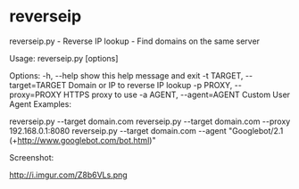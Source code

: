 reverseip
=========

reverseip.py - Reverse IP lookup - Find domains on the same server

Usage: reverseip.py [options]

Options:
  -h, --help            show this help message and exit
  -t TARGET, --target=TARGET
                        Domain or IP to reverse IP lookup
  -p PROXY, --proxy=PROXY
                        HTTPS proxy to use
  -a AGENT, --agent=AGENT
                        Custom User Agent
Examples:

reverseip.py --target domain.com
reverseip.py --target domain.com --proxy 192.168.0.1:8080
reverseip.py --target domain.com --agent "Googlebot/2.1 (+http://www.googlebot.com/bot.html)"

Screenshot:

http://i.imgur.com/Z8b6VLs.png
